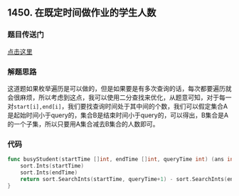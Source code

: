 ## 1450. 在既定时间做作业的学生人数

### 题目传送门

[点击这里](https://leetcode.cn/problems/number-of-students-doing-homework-at-a-given-time/)

### 解题思路

这道题如果枚举遍历是可以做的，但是如果要是有多次查询的话，每次都要遍历就会很麻烦，所以考虑到这点，我可以使用二分查找来优化，从题意可知，对于每一对`start[i],end[i]`，我们要找查询时间处于其中间的个数，我们可以假定集合A是起始时间小于query的，集合B是结束时间小于query的，可以得出，B集合是A的一个子集，所以只要用A集合减去B集合的人数即可。

### 代码

```go
func busyStudent(startTime []int, endTime []int, queryTime int) (ans int) {
    sort.Ints(startTime)
    sort.Ints(endTime)
    return sort.SearchInts(startTime, queryTime+1) - sort.SearchInts(endTime, queryTime)
}
```

